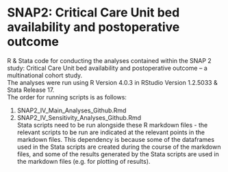 # SNAP2: Critical Care Unit bed availability and postoperative outcome
R &amp; Stata code for conducting the analyses contained within the SNAP 2 study: Critical Care Unit bed availability and postoperative outcome – a multinational cohort study.   
The analyses were run using R Version 4.0.3 in RStudio Version 1.2.5033 & Stata Release 17.    
The order for running scripts is as follows: 
1. SNAP2_IV_Main_Analyses_Github.Rmd
2. SNAP2_IV_Sensitivity_Analyses_Github.Rmd    
Stata scripts need to be run alongside these R markdown files - the relevant scripts to be run are indicated at the relevant points in the markdown files. This dependency is because some of the dataframes used in the Stata scripts are created during the course of the markdown files, and some of the results generated by the Stata scripts are used in the markdown files (e.g. for plotting of results). 
